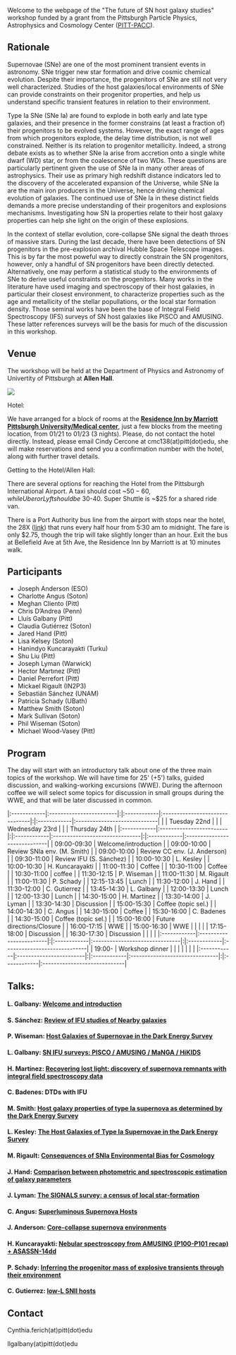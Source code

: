 Welcome to the webpage of the "The future of SN host galaxy studies" workshop funded by a grant from the Pittsburgh Particle Physics, Astrophysics and Cosmology Center ([PITT-PACC](http://www.physicsandastronomy.pitt.edu/pittpacc)).

## Rationale

Supernovae (SNe) are one of the most prominent transient events in astronomy. SNe trigger new star formation and drive cosmic chemical evolution. Despite their importance, the progenitors of SNe are still not very well characterized. Studies of the host galaxies/local environments of SNe can provide constraints on their progenitor properties, and help us understand specific transient features in relation to their environment.

Type Ia SNe (SNe Ia) are found to explode in both early and late type galaxies, and their presence in the former constrains (at least a fraction of) their progenitors to be evolved systems. However, the exact range of ages from which progenitors explode, the delay time distribution, is not well constrained. Neither is its relation to progenitor metallicity. Indeed, a strong debate exists as to whether SNe Ia arise from accretion onto a single white dwarf (WD) star, or from the coalescence of two WDs. These questions are particularly pertinent given the use of SNe Ia in many other areas of astrophysics. Their use as primary high redshift distance indicators led to the discovery of the accelerated expansion of the Universe, while SNe Ia are the main iron producers in the Universe, hence driving chemical evolution of galaxies. The continued use of SNe Ia in these distinct fields demands a more precise understanding of their progenitors and explosions mechanisms. Investigating how SN Ia properties relate to their host galaxy properties can help she light on the origin of these explosions.

In the context of stellar evolution, core-collapse SNe signal the death throes of massive stars. During the last decade, there have been detections of SN progenitors in the pre-explosion archival Hubble Space Telescope images. This is by far the most poweful way to directly constrain the SN progenitors, however, only a handful of SN progenitors have been directly detected. Alternatively, one may perform a statistical study to the environments of SNe to derive useful constraints on the progenitors. Many works in the literature have used imaging and spectroscopy of their host galaxies, in particular their closest environment, to characterize properties such as the age and metallicity of the stellar popullations, or the local star formation density. Those seminal works have been the base of Integral Field Spectroscopy (IFS) surveys of SN host galaxies like PISCO and AMUSING. These latter references surveys will be the basis for much of the discussion in this workshop.

## Venue

The workshop will be held at the Department of Physics and Astronomy of Univertity of Pittsburgh at **Allen Hall**.

[![](https://raw.githubusercontent.com/amusing-muse/workshop/master/map.png)](https://www.google.com/maps/place/Department+of+Physics+and+Astronomy/@40.4440856,-79.9582102,17z/data=!4m5!3m4!1s0x8834f22a1b91901b:0xb323ed98843e3372!8m2!3d40.4446041!4d-79.9582853)

Hotel:

We have arranged for a block of rooms at the [**Residence Inn by Marriott Pittsburgh University/Medical center**](https://www.google.com/maps/place/Residence+Inn+by+Marriott+Pittsburgh+University%2FMedical+Center/@40.4512219,-79.9515301,16z/data=!4m5!3m4!1s0x0:0xd38afc9188b28eeb!8m2!3d40.4539194!4d-79.9550173), just a few blocks from the meeting location, from 01/21 to 01/23 (3 nights). Please, do not contact the hotel directly. Instead, please email Cindy Cercone at cmc138(at)pitt(dot)edu, she will make reservations and send you a confirmation number with the hotel, along with further travel details. 

Getting to the Hotel/Allen Hall:

There are several options for reaching the Hotel from the Pittsburgh International Airport. A taxi should cost ~$50-60, while Uber or Lyft should be ~$30-40. Super Shuttle is ~$25 for a shared ride van. 

There is a Port Authority bus line from the airport with stops near the hotel, the 28X ([link](https://www.portauthority.org/rt/28x.pdf)) that runs every half hour from 5:30 am to midnight. The fare is only $2.75, though the trip will take slightly longer than an hour. Exit the bus at Bellefield Ave at 5th Ave, the Residence Inn by Marriott is at 10 minutes walk.


## Participants

- Joseph Anderson (ESO)
- Charlotte Angus (Soton)
- Meghan Cliento (Pitt)
- Chris D’Andrea (Penn) 
- Lluís Galbany (Pitt)
- Claudia Gutiérrez (Soton)
- Jared Hand (Pitt)
- Lisa Kelsey (Soton)
- Hanindyo Kuncarayakti (Turku)
- Shu Liu (Pitt)
- Joseph Lyman (Warwick)
- Hector Martınez (Pitt)
- Daniel Perrefort (Pitt)
- Mickael Rigault (IN2P3) 
- Sebastián Sánchez (UNAM)
- Patricia Schady (UBath)
- Matthew Smith (Soton)
- Mark Sullivan (Soton)
- Phil Wiseman (Soton)
- Michael Wood-Vasey (Pitt)

<!--- Registration form [here](https://goo.gl/forms/ExuqCrqCwTyqKBhl1)--->

## Program

The day will start with an introductory talk about one of the three main topics of the workshop. We will have time for 25' (+5') talks, guided discussion, and walking-working excursions (WWE). During the afternoon coffee we will select some topics for discussion in small groups during the WWE, and that will be later discussed in common.

|:------------|:------------------------|:|:------------|:-------------------------------|:|:------------|:-----------------------------|
|             |  Tuesday 22nd           | |             |  Wednesday 23rd                | |             |  Thursday  24th              |
|:------------|:------------------------|:|:------------|:-------------------------------|:|:------------|:-----------------------------|
| 09:00-09:30 | Welcome/introduction    | | 09:00-10:00 | Review SNIa env. (M. Smith)    | | 09:00-10:00 | Review CC env. (J. Anderson) |
| 09:30-11:00 | Review IFU (S. Sánchez) | | 10:00-10:30 | L. Kesley                      | | 10:00-10:30 | H. Kuncarayakti              |
| 11:00-11:30 | Coffee                  | | 10:30-11:00 | Coffee                         | | 10:30-11:00 | coffee                       |
| 11:30-12:15 | P. Wiseman              | | 11:00-11:30 | M. Rigault                     | | 11:00-11:30 | P. Schady                    |
| 12:15-13:45 | Lunch                   | | 11:30-12:00 | J. Hand                        | | 11:30-12:00 | C. Gutierrez                 |
| 13:45-14:30 | L. Galbany              | | 12:00-13:30 | Lunch                          | | 12:00-13:30 | Lunch                        |
| 14:30-15:00 | H. Martinez             | | 13:30-14:00 | J. Lyman                       | | 13:30-14:30 | Discussion                   |
| 15:00-15:30 | Coffee (topic sel.)     | | 14:00-14:30 | C. Angus                       | | 14:30-15:00 | Coffee                       |
| 15:30-16:00 | C. Badenes              | | 14:30-15:00 | Coffee (topic sel.)            | | 15:00-16:00 | Future directions/Closure    |
| 16:00-17:15 | WWE                     | | 15:00-16:30 | WWE                            | |             |                              |
| 17:15-18:00 | Discussion              | | 16:30-17:30 | Discussion                     | |             |                              |
|:------------|:------------------------|:|:------------|:-------------------------------|:|:------------|:-----------------------------|
| 19:00-      | Workshop dinner         | |             |                                | |             |                              |
|:------------|:------------------------|:|:------------|:-------------------------------|:|:------------|:-----------------------------|

## Talks:

#### L. Galbany: [Welcome and introduction](https://github.com/amusing-muse/workshop/blob/master/talks/Galbany-Introduction.pdf)
#### S. Sánchez: [Review of IFU studies of Nearby galaxies](https://github.com/amusing-muse/workshop/blob/master/talks/Sanchez-IFS_Surveys.ppt)
#### P. Wiseman: [Host Galaxies of Supernovae in the Dark Energy Survey](https://github.com/amusing-muse/workshop/blob/master/talks/Weisman-DEShosts.pdf)
#### L. Galbany: [SN IFU surveys: PISCO / AMUSING / MaNGA / HiKIDS](https://github.com/amusing-muse/workshop/blob/master/talks/Galbany-IFUSNsurveys.pdf)
#### H. Martínez: [Recovering lost light: discovery of supernova remnants with integral field spectroscopy data](https://github.com/amusing-muse/workshop/blob/master/talks/Martinez-SNR.pdf)
#### C. Badenes: DTDs with IFU

#### M. Smith: [Host galaxy properties of type Ia supernova as determined by the Dark Energy Survey](https://github.com/amusing-muse/workshop/blob/master/talks/Smith-SNIaCosmo.pdf)
#### L. Kesley: [The Host Galaxies of Type Ia Supernovae in the Dark Energy Survey](https://github.com/amusing-muse/workshop/blob/master/talks/Kesley-DESlocal.pdf)
#### M. Rigault: [Consequences of SNIa Environmental Bias for Cosmology](https://github.com/amusing-muse/workshop/blob/master/talks/Rigault-CosmoBias.pdf)
#### J. Hand: [Comparison between photometric and spectroscopic estimation of galaxy parameters](https://github.com/amusing-muse/workshop/blob/master/talks/Hand-Comparison.pdf)
#### J. Lyman: [The SIGNALS survey: a census of local star-formation](https://github.com/amusing-muse/workshop/blob/master/talks/Lyman-Signals.pdf)
#### C. Angus: [Superluminous Supernova Hosts](https://github.com/amusing-muse/workshop/blob/master/talks/Angus-SLSNhosts.key)

#### J. Anderson: [Core-collapse supernova environments](https://github.com/amusing-muse/workshop/blob/master/talks/Anderson-CCreview.pdf)
#### H. Kuncarayakti: [Nebular spectroscopy from AMUSING (P100-P101 recap) + ASASSN-14dd](https://github.com/amusing-muse/workshop/blob/master/talks/Kuncarayakti-Nebsp.pdf)
#### P. Schady: [Inferring the progenitor mass of explosive transients through their environment](https://github.com/amusing-muse/workshop/blob/master/talks/Schady-HaEW.pdf)
#### C. Gutierrez: [low-L SNII hosts](https://github.com/amusing-muse/workshop/blob/master/talks/Gutierrez-lowZhosts.pdf)

## Contact

Cynthia.ferich(at)pitt(dot)edu

llgalbany(at)pitt(dot)edu
